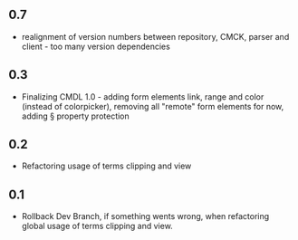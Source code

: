 ## 0.7
* realignment of version numbers between repository, CMCK, parser and client - too many version dependencies
## 0.3
* Finalizing CMDL 1.0 - adding form elements link, range and color (instead of colorpicker), removing all "remote" form elements for now, adding § property protection
## 0.2
* Refactoring usage of terms clipping and view
## 0.1
* Rollback Dev Branch, if something wents wrong, when refactoring global usage of terms clipping and view.